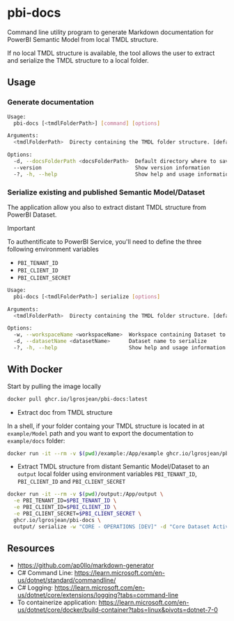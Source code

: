 # pbi-docs

Command line utility program to generate Markdown documentation for PowerBI Semantic Model from local TMDL structure.

If no local TMDL structure is available, the tool allows the user to extract and serialize the TMDL structure to a local folder.

## Usage

### Generate documentation
```sh
Usage:
  pbi-docs [<tmdlFolderPath>] [command] [options]

Arguments:
  <tmdlFolderPath>  Directy containing the TMDL folder structure. [default: .]

Options:
  -d, --docsFolderPath <docsFolderPath>  Default directory where to save generated files. If not exist, will be created. [default: docs]
  --version                              Show version information
  -?, -h, --help                         Show help and usage information
```

### Serialize existing and published Semantic Model/Dataset

The application allow you also to extract distant TMDL structure from PowerBI Dataset.

> [!IMPORTANT]  
> To authentificate to PowerBI Service, you'll need to define the three following environment variables
> - `PBI_TENANT_ID`
> - `PBI_CLIENT_ID`
> - `PBI_CLIENT_SECRET`

```sh
Usage:
  pbi-docs [<tmdlFolderPath>] serialize [options]

Arguments:
  <tmdlFolderPath>  Directy containing the TMDL folder structure. [default: .]

Options:
  -w, --workspaceName <workspaceName>  Workspace containing Dataset to serialize
  -d, --datasetName <datasetName>      Dataset name to serialize
  -?, -h, --help                       Show help and usage information
````

## With Docker

Start by pulling the image locally
```sh
docker pull ghcr.io/lgrosjean/pbi-docs:latest
```

- Extract doc from TMDL structure

In a shell, if your folder containg your TMDL structure is located in at `example/Model` path and you want to export the documentation to `example/docs` folder:
```sh
docker run -it --rm -v $(pwd)/example:/App/example ghcr.io/lgrosjean/pbi-docs:latest example/Model -d example/docs
```

- Extract TMDL structure from distant Semantic Model/Dataset to an `output` local folder using environment variables `PBI_TENANT_ID`, `PBI_CLIENT_ID` and `PBI_CLIENT_SECRET`

```sh
docker run -it --rm -v $(pwd)/output:/App/output \
  -e PBI_TENANT_ID=$PBI_TENANT_ID \
  -e PBI_CLIENT_ID=$PBI_CLIENT_ID \
  -e PBI_CLIENT_SECRET=$PBI_CLIENT_SECRET \
  ghcr.io/lgrosjean/pbi-docs \
  output/ serialize -w "CORE - OPERATIONS [DEV]" -d "Core Dataset Activity Details lgrosjean [DEV]"
```
## Resources

- https://github.com/ap0llo/markdown-generator
- C# Command Line: https://learn.microsoft.com/en-us/dotnet/standard/commandline/
- C# Logging: https://learn.microsoft.com/en-us/dotnet/core/extensions/logging?tabs=command-line
- To containerize application: https://learn.microsoft.com/en-us/dotnet/core/docker/build-container?tabs=linux&pivots=dotnet-7-0